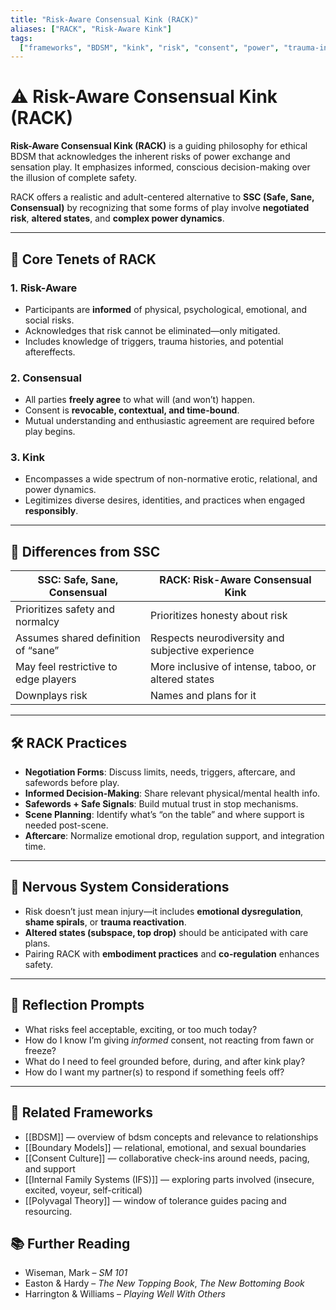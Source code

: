 ```yaml
---
title: "Risk-Aware Consensual Kink (RACK)"
aliases: ["RACK", "Risk-Aware Kink"]
tags:
  ["frameworks", "BDSM", "kink", "risk", "consent", "power", "trauma-informed"]
---
```


<!-- @format -->

# ⚠️ Risk-Aware Consensual Kink (RACK)

**Risk-Aware Consensual Kink (RACK)** is a guiding philosophy for ethical BDSM that acknowledges the inherent risks of power exchange and sensation play. It emphasizes informed, conscious decision-making over the illusion of complete safety.

RACK offers a realistic and adult-centered alternative to **SSC (Safe, Sane, Consensual)** by recognizing that some forms of play involve **negotiated risk**, **altered states**, and **complex power dynamics**.

---

## 🧠 Core Tenets of RACK

### 1. **Risk-Aware**

- Participants are **informed** of physical, psychological, emotional, and social risks.
- Acknowledges that risk cannot be eliminated—only mitigated.
- Includes knowledge of triggers, trauma histories, and potential aftereffects.

### 2. **Consensual**

- All parties **freely agree** to what will (and won’t) happen.
- Consent is **revocable, contextual, and time-bound**.
- Mutual understanding and enthusiastic agreement are required before play begins.

### 3. **Kink**

- Encompasses a wide spectrum of non-normative erotic, relational, and power dynamics.
- Legitimizes diverse desires, identities, and practices when engaged **responsibly**.

---

## 🔄 Differences from SSC

| SSC: Safe, Sane, Consensual          | RACK: Risk-Aware Consensual Kink                    |
| ------------------------------------ | --------------------------------------------------- |
| Prioritizes safety and normalcy      | Prioritizes honesty about risk                      |
| Assumes shared definition of “sane”  | Respects neurodiversity and subjective experience   |
| May feel restrictive to edge players | More inclusive of intense, taboo, or altered states |
| Downplays risk                       | Names and plans for it                              |

---

## 🛠 RACK Practices

- **Negotiation Forms**: Discuss limits, needs, triggers, aftercare, and safewords before play.
- **Informed Decision-Making**: Share relevant physical/mental health info.
- **Safewords + Safe Signals**: Build mutual trust in stop mechanisms.
- **Scene Planning**: Identify what’s “on the table” and where support is needed post-scene.
- **Aftercare**: Normalize emotional drop, regulation support, and integration time.

---

## 🧠 Nervous System Considerations

- Risk doesn’t just mean injury—it includes **emotional dysregulation**, **shame spirals**, or **trauma reactivation**.
- **Altered states (subspace, top drop)** should be anticipated with care plans.
- Pairing RACK with **embodiment practices** and **co-regulation** enhances safety.

---

## 💬 Reflection Prompts

- What risks feel acceptable, exciting, or too much today?
- How do I know I’m giving _informed_ consent, not reacting from fawn or freeze?
- What do I need to feel grounded before, during, and after kink play?
- How do I want my partner(s) to respond if something feels off?

---

## 🔗 Related Frameworks

- [[BDSM]] — overview of bdsm concepts and relevance to relationships
- [[Boundary Models]] — relational, emotional, and sexual boundaries
- [[Consent Culture]] — collaborative check-ins around needs, pacing, and support
- [[Internal Family Systems (IFS)]] — exploring parts involved (insecure, excited, voyeur, self-critical)
- [[Polyvagal Theory]] — window of tolerance guides pacing and resourcing.

## 📚 Further Reading

- Wiseman, Mark – _SM 101_
- Easton & Hardy – _The New Topping Book_, _The New Bottoming Book_
- Harrington & Williams – _Playing Well With Others_
